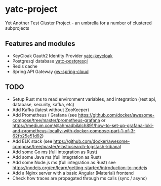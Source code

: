 # yatc-project
Yet Another Test Cluster Project - an umbrella for a number of clustered subprojects

## Features and modules
- KeyCloak Oauth2 Identity Provider [yatc-keycloak](./yatc-keycloak)
- Postgresql database [yatc-postgresql](./yatc-postgresql)
- Redis cache
- Spring API Gateway [gw-spring-cloud](./gw-spring-cloud)

## TODO
- Setup Rust ms to read environment variables, and integration (rest api, database, security, kafka, etc)
- Add Kafka (latest without ZooKeeper)
- Add Prometheus / Grafana (see https://github.com/docker/awesome-compose/tree/master/prometheus-grafana or https://medium.com/@ahmadbilalch891/how-to-set-up-grafana-loki-and-prometheus-locally-with-docker-compose-part-1-of-3-62fb25e51d92)
- Add ELK stack (see https://github.com/docker/awesome-compose/tree/master/elasticsearch-logstash-kibana)
- Add some Go ms (full integration as Rust)
- Add some Java ms (full integration as Rust)
- Add some Node.js ms (full integration as Rust) see https://nodejs.org/en/learn/getting-started/introduction-to-nodejs
- Add a Nginx server with a basic Angular (Material) frontend
- Check how traces are propagated through ms calls (sync / async)
